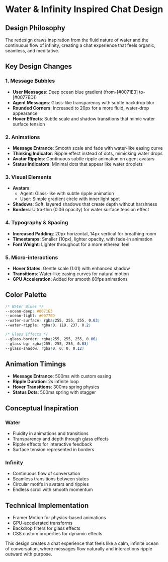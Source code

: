 # Water & Infinity Inspired Chat Design

## Design Philosophy
The redesign draws inspiration from the fluid nature of water and the continuous flow of infinity, creating a chat experience that feels organic, seamless, and meditative.

## Key Design Changes

### 1. Message Bubbles
- **User Messages**: Deep ocean blue gradient (from-[#0071E3] to-[#0077ED])
- **Agent Messages**: Glass-like transparency with subtle backdrop blur
- **Rounded Corners**: Increased to 20px for a more fluid, water-drop appearance
- **Hover Effects**: Subtle scale and shadow transitions that mimic water surface tension

### 2. Animations
- **Message Entrance**: Smooth scale and fade with water-like easing curve
- **Thinking Indicator**: Ripple effect instead of dots, mimicking water drops
- **Avatar Ripples**: Continuous subtle ripple animation on agent avatars
- **Status Indicators**: Minimal dots that appear like water droplets

### 3. Visual Elements
- **Avatars**: 
  - Agent: Glass-like with subtle ripple animation
  - User: Simple gradient circle with inner light spot
- **Shadows**: Soft, layered shadows that create depth without harshness
- **Borders**: Ultra-thin (0.06 opacity) for water surface tension effect

### 4. Typography & Spacing
- **Increased Padding**: 20px horizontal, 14px vertical for breathing room
- **Timestamps**: Smaller (10px), lighter opacity, with fade-in animation
- **Font Weight**: Lighter throughout for a more ethereal feel

### 5. Micro-interactions
- **Hover States**: Gentle scale (1.01) with enhanced shadow
- **Transitions**: Water-like easing curves for natural motion
- **GPU Acceleration**: Added for smooth 60fps animations

## Color Palette
```css
/* Water Blues */
--ocean-deep: #0071E3
--ocean-light: #0077ED
--water-surface: rgba(255, 255, 255, 0.03)
--water-ripple: rgba(0, 119, 237, 0.2)

/* Glass Effects */
--glass-border: rgba(255, 255, 255, 0.06)
--glass-bg: rgba(255, 255, 255, 0.03)
--glass-shadow: rgba(0, 0, 0, 0.12)
```

## Animation Timings
- **Message Entrance**: 500ms with custom easing
- **Ripple Duration**: 2s infinite loop
- **Hover Transitions**: 300ms spring physics
- **Status Dots**: 500ms spring with stagger

## Conceptual Inspiration

### Water
- Fluidity in animations and transitions
- Transparency and depth through glass effects
- Ripple effects for interactive feedback
- Surface tension represented in borders

### Infinity
- Continuous flow of conversation
- Seamless transitions between states
- Circular motifs in avatars and ripples
- Endless scroll with smooth momentum

## Technical Implementation
- Framer Motion for physics-based animations
- GPU-accelerated transforms
- Backdrop filters for glass effects
- CSS custom properties for dynamic effects

This design creates a chat experience that feels like a calm, infinite ocean of conversation, where messages flow naturally and interactions ripple outward with purpose.